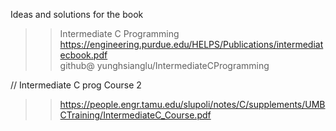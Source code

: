 Ideas and solutions for the book  
>>Intermediate C Programming  
>> https://engineering.purdue.edu/HELPS/Publications/intermediatecbook.pdf  
>> github@ yunghsianglu/IntermediateCProgramming



// Intermediate C prog Course 2
>> https://people.engr.tamu.edu/slupoli/notes/C/supplements/UMBCTraining/IntermediateC_Course.pdf  
